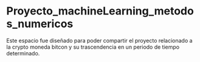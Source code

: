 # Proyecto_machineLearning_metodos_numericos
Este espacio fue diseñado para poder compartir el proyecto relacionado a la crypto moneda bitcon y su trascendencia en un periodo de tiempo determinado.
